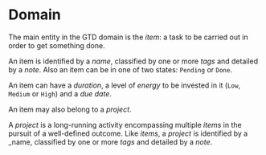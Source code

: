 # Domain

The main entity in the GTD domain is the _item_: a task to be carried out in order to get something done.

An item is identified by a _name_, classified by one or more _tags_ and detailed by a _note_. Also an item can be in one of two states: `Pending` or `Done`.

An item can have a _duration_, a level of _energy_ to be invested in it (`Low`, `Medium` or `High`) and a _due date_.

An item may also belong to a _project_.

A _project_ is a long-running activity encompassing multiple _items_ in the pursuit of a well-defined outcome. Like _items_, a _project_ is identified by a _name, classified by one or more _tags_ and detailed by a _note_.